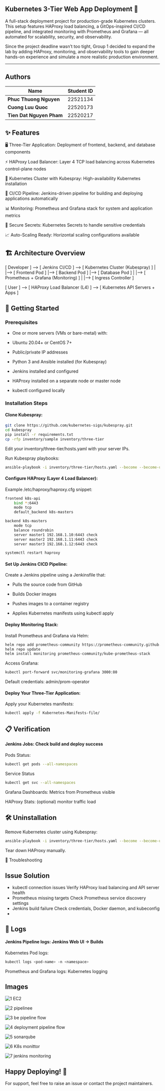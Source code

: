 ## Kubernetes 3-Tier Web App Deployment 🚀
A full-stack deployment project for production-grade Kubernetes clusters. This setup features HAProxy load balancing, a GitOps-inspired CI/CD pipeline, and integrated monitoring with Prometheus and Grafana — all automated for scalability, security, and observability.

Since the project deadline wasn’t too tight, Group 1 decided to expand the lab by adding HAProxy, monitoring, and observability tools to gain deeper hands-on experience and simulate a more realistic production environment.

---
## Authors

| Name                     | Student ID |
| ------------------------ | ---------- |
| **Phuc Thuong Nguyen**   | 22521134   |
| **Cuong Luu Quoc**       | 22520173   |
| **Tien Dat Nguyen Pham** | 22520217   |


## ✨ Features
🖥️ Three-Tier Application: Deployment of frontend, backend, and database components

⚡ HAProxy Load Balancer: Layer 4 TCP load balancing across Kubernetes control-plane nodes

🔗 Kubernetes Cluster with Kubespray: High-availability Kubernetes installation

🔧 CI/CD Pipeline: Jenkins-driven pipeline for building and deploying applications automatically

📊 Monitoring: Prometheus and Grafana stack for system and application metrics

🔐 Secure Secrets: Kubernetes Secrets to handle sensitive credentials

📈 Auto-Scaling Ready: Horizontal scaling configurations available


## 🏗️ Architecture Overview

[ Developer ] --> [ Jenkins CI/CD ] --> [ Kubernetes Cluster (Kubespray) ]
                                       |
                                       |--> [ Frontend Pod ]
                                       |--> [ Backend Pod ]
                                       |--> [ Database Pod ]
                                       |
                                       |--> [ Prometheus + Grafana (Monitoring) ]
                                       |
                                       |--> [ Ingress Controller ]
 
[ User ] --> [ HAProxy Load Balancer (L4) ] --> [ Kubernetes API Servers + Apps ]

## 🚀 Getting Started
### Prerequisites
- One or more servers (VMs or bare-metal) with:

- Ubuntu 20.04+ or CentOS 7+

- Public/private IP addresses

- Python 3 and Ansible installed (for Kubespray)

- Jenkins installed and configured

- HAProxy installed on a separate node or master node

- kubectl configured locally

### Installation Steps

#### Clone Kubespray:
```bash
git clone https://github.com/kubernetes-sigs/kubespray.git
cd kubespray
pip install -r requirements.txt
cp -rfp inventory/sample inventory/three-tier
```

Edit your inventory/three-tier/hosts.yaml with your server IPs.

Run Kubespray playbooks:

```bash
ansible-playbook -i inventory/three-tier/hosts.yaml --become --become-user=root cluster.yml
```

#### Configure HAProxy (Layer 4 Load Balancer):

Example /etc/haproxy/haproxy.cfg snippet:

```bash
frontend k8s-api
    bind *:6443
    mode tcp
    default_backend k8s-masters

backend k8s-masters
    mode tcp
    balance roundrobin
    server master1 192.168.1.10:6443 check
    server master2 192.168.1.11:6443 check
    server master3 192.168.1.12:6443 check
```

```bash
systemctl restart haproxy
```

#### Set Up Jenkins CICD Pipeline:

Create a Jenkins pipeline using a Jenkinsfile that:

- Pulls the source code from GitHub

- Builds Docker images

- Pushes images to a container registry

- Applies Kubernetes manifests using kubectl apply

#### Deploy Monitoring Stack:

Install Prometheus and Grafana via Helm:

```bash
helm repo add prometheus-community https://prometheus-community.github.io/helm-charts
helm repo update
helm install monitoring prometheus-community/kube-prometheus-stack
```

Access Grafana:

```bash
kubectl port-forward svc/monitoring-grafana 3000:80
```

Default credentials: admin/prom-operator

#### Deploy Your Three-Tier Application:

Apply your Kubernetes manifests:

```bash
kubectl apply -f Kubernetes-Manifests-file/
```

## 📋 Verification
#### Jenkins Jobs: Check build and deploy success

Pods Status:

```bash
kubectl get pods --all-namespaces
```

Service Status

```bash
kubectl get svc --all-namespaces
```

Grafana Dashboards: Metrics from Prometheus visible

HAProxy Stats: (optional) monitor traffic load

## 🛠️ Uninstallation
Remove Kubernetes cluster using Kubespray:

```bash
ansible-playbook -i inventory/three-tier/hosts.yaml --become --become-user=root reset.yml
```

Tear down HAProxy manually.

🔧 Troubleshooting

## Issue	Solution
- kubectl connection issues	Verify HAProxy load balancing and API server health
- Prometheus missing targets	Check Prometheus service discovery settings
- Jenkins build failure	Check credentials, Docker daemon, and kubeconfig
- 
## 📝 Logs
#### Jenkins Pipeline logs: Jenkins Web UI → Builds

Kubernetes Pod logs:

```bash
kubectl logs <pod-name> -n <namespace>
```

Prometheus and Grafana logs: Kubernetes logging

## Images

![1  EC2](https://github.com/user-attachments/assets/2c434dde-542f-4a5a-96ac-f52f018e3ca2)

![2  pipelinee](https://github.com/user-attachments/assets/8d1b8649-8649-40c8-8552-71c8768c50d5)

![3  be pipeline flow](https://github.com/user-attachments/assets/233d316a-80f3-466d-84c3-d38deeda7bba)

![4  deployment pipeline flow](https://github.com/user-attachments/assets/2ead46ff-f52b-4c42-b5b3-1c18b04d6ce9)

![5  sonarqube](https://github.com/user-attachments/assets/0acf388d-26b5-4583-a135-ee753e369fad)

![6  K8s monittor](https://github.com/user-attachments/assets/f62a5c07-6c16-42b6-bdd5-512708482378)

![7  jenkins monitoring](https://github.com/user-attachments/assets/3b1d5531-4cc7-4aa5-85b6-4b202d960ae3)


## Happy Deploying! 🚀
For support, feel free to raise an issue or contact the project maintainers.
